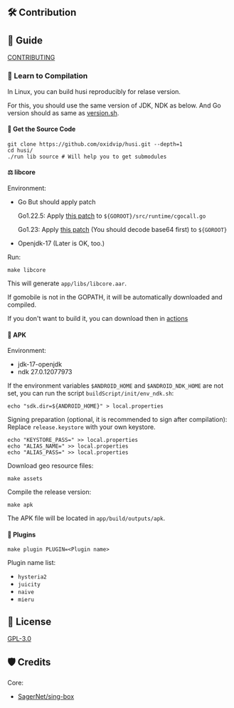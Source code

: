 ## 🛠️ Contribution

## 🧭 Guide

[CONTRIBUTING](./CONTRIBUTING.md)

### 🔨 Learn to Compilation

In Linux, you can build husi reproducibly for relase version.

For this, you should use the same version of JDK, NDK as below. And Go version should as same as [version.sh](./buildScript/init/version.sh).

#### 🧰 Get the Source Code

```shell
git clone https://github.com/oxidvip/husi.git --depth=1
cd husi/
./run lib source # Will help you to get submodules
```

#### ⚖️ libcore

Environment:

* Go But should apply patch

  Go1.22.5: Apply [this patch](./libcore/patches/cgo_go1225.diff) to `${GOROOT}/src/runtime/cgocall.go`

  Go1.23: Apply [this patch](https://go-review.googlesource.com/changes/go~600296/revisions/1/patch) (You should decode base64 first) to `${GOROOT}`

* Openjdk-17 (Later is OK, too.)

Run:

```shell
make libcore
```

This will generate `app/libs/libcore.aar`.

If gomobile is not in the GOPATH, it will be automatically downloaded and compiled.

If you don't want to build it, you can download then in [actions](https://github.com/oxidvip/husi/actions)

#### 🎁 APK

Environment:

* jdk-17-openjdk
* ndk 27.0.12077973

If the environment variables `$ANDROID_HOME` and `$ANDROID_NDK_HOME` are not set, you can run the script `buildScript/init/env_ndk.sh`:

```shell
echo "sdk.dir=${ANDROID_HOME}" > local.properties
```

Signing preparation (optional, it is recommended to sign after compilation): Replace `release.keystore` with your own keystore.

```shell
echo "KEYSTORE_PASS=" >> local.properties
echo "ALIAS_NAME=" >> local.properties
echo "ALIAS_PASS=" >> local.properties
```

Download geo resource files:

```shell
make assets
```

Compile the release version:

```shell
make apk
```

The APK file will be located in `app/build/outputs/apk`.

#### 🌈 Plugins

```shell
make plugin PLUGIN=<Plugin name>
```

Plugin name list:

* `hysteria2`
* `juicity`
* `naive`
* `mieru`

## 📖 License

[GPL-3.0](./LICENSE)

## 🛡️ Credits

Core:

- [SagerNet/sing-box](https://github.com/SagerNet/sing-box)
